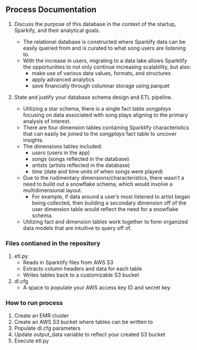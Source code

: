## Process Documentation

1. Discuss the purpose of this database in the context of the startup, Sparkify, and their analytical goals.
    - The relational database is constructed where Sparkify data can be easily queried from and is curated to what song users are listening to.
    - With the increase in users, migrating to a data lake allows Sparktify the opportunities to not only continue increasing scalability, but also:
        - make use of various data values, formats, and structures
        - apply advanced analytics
        - save financially through columnar storage using parquet


2. State and justify your database schema design and ETL pipeline.
    - Utilizing a star schema, there is a single fact table *songplays* focusing on data associated with song plays aligning to the primary analysis of interest. 
    - There are four dimension tables containing Sparktify characteristics that can easily be joined to the *songplays* fact table to uncover insights. 
    - The dimensions tables included: 
        - *users* (users in the app) 
        - *songs* (songs reflected in the database) 
        - *artists* (artists reflected in the database) 
        - *time* (date and time units of when songs were played) 
    - Due to the rudimentary dimensions/characteristics, there wasn’t a need to build out a snowflake schema, which would involve a multidimensional layout. 
        - For example, if data around a user’s most listened to artist began being collected, then building a secondary dimension off of the user dimension table would reflect the need for a snowflake schema. 
    - Utilizing fact and dimension tables work together to form organized data models that are intuitive to query off of.


### Files contianed in the repository
1. etl.py
    - Reads in Sparktify files from AWS S3
    - Extracts column headers and data for each table
    - Writes tables back to a customizable S3 bucket
2. dl.cfg
    - A space to populate your AWS access key ID and secret key

### How to run process
1. Create an EMR cluster
2. Create an AWS S3 bucket where tables can be written to 
3. Populate dl.cfg parameters
4. Update output_data variable to reflect your created S3 bucket
4. Execute etl.py